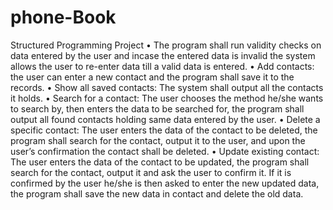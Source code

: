 # phone-Book
Structured Programming Project
•	The program shall run validity checks on data entered by the user and incase the entered data is invalid the system allows the user to re-enter data till a valid data is entered.
•	Add contacts: the user can enter a new contact and the program shall save it to the records.
•	Show all saved contacts: The system shall output all the contacts it holds.
•	Search for a contact: The user chooses the method he/she wants to search by, then enters the data to be searched for, the program shall output all found contacts holding same data entered by the user.
•	Delete a specific contact: The user enters the data of the contact to be deleted, the program shall search for the contact, output it to the user, and upon the user’s confirmation the contact shall be deleted.
•	Update existing contact: The user enters the data of the contact to be updated, the program shall search for the contact, output it and ask the user to confirm it. If it is confirmed by the user he/she is then asked to enter the new updated data, the program shall save the new data in contact and delete the old data.
